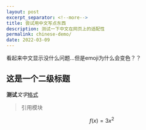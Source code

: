 ```yaml
---
layout: post
excerpt_separator: <!--more-->
title: 尝试用中文写点东西
description: 测试一下中文在网页上的适配性
permalink: chinese-demo/
date: 2022-03-09
---
```


看起来中文显示没什么问题...但是emoji为什么会变色？？

## 这是一个二级标题

**测试**_文字_<u>格式</u>

> 引用模块

$$f(x) = 3x^2$$
